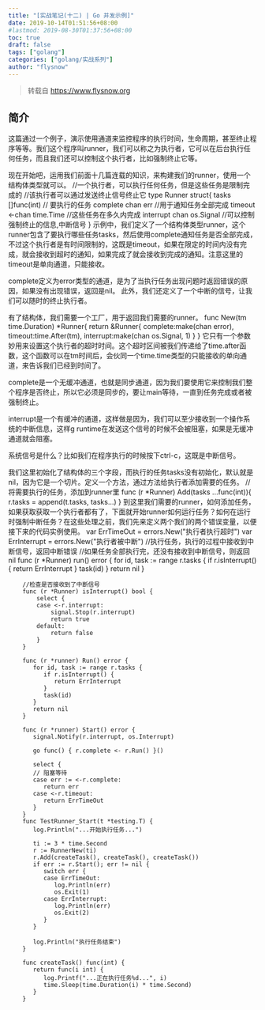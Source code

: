 ```yaml
---
title: "[实战笔记(十二) | Go 并发示例]"
date: 2019-10-14T01:51:56+08:00
#lastmod: 2019-08-30T01:37:56+08:00
toc: true
draft: false
tags: ["golang"]
categories: ["golang/实战系列"]
author: "flysnow"
---
```


>转载自 https://www.flysnow.org

## 简介
这篇通过一个例子，演示使用通道来监控程序的执行时间，生命周期，甚至终止程序等等。我们这个程序叫runner，我们可以称之为执行者，它可以在后台执行任何任务，而且我们还可以控制这个执行者，比如强制终止它等。

现在开始吧，运用我们前面十几篇连载的知识，来构建我们的runner，使用一个结构体类型就可以。
		//一个执行者，可以执行任何任务，但是这些任务是限制完成的
		//该执行者可以通过发送终止信号终止它
		type Runner struct{
		    tasks []func(int) // 要执行的任务
		    complete chan err //用于通知任务全部完成
		    timeout <-chan time.Time //这些任务在多久内完成
		    interrupt chan os.Signal    //可以控制强制终止的信息,中断信号
		}
示例中，我们定义了一个结构体类型runner，这个runner包含了要执行哪些任务tasks，然后使用complete通知任务是否全部完成，不过这个执行者是有时间限制的，这既是timeout，如果在限定的时间内没有完成，就会接收到超时的通知，如果完成了就会接收到完成的通知。注意这里的timeout是单向通道，只能接收。

complete定义为error类型的通道，是为了当执行任务出现问题时返回错误的原因，如果没有出现错误，返回是nil。
此外，我们还定义了一个中断的信号，让我们可以随时的终止执行者。

有了结构体，我们需要一个工厂，用于返回我们需要的runner。
		func New(tm time.Duration) *Runner{
		    return &Runner{
		        complete:make(chan error),
		        timeout:time.After(tm),
		        interrupt:make(chan os.Signal, 1)
		    }
		}
它只有一个参数妙用来设置这个执行者的超时时间。这个超时区间被我们传递给了time.after函数，这个函数可以在tm时间后，会伙同一个time.time类型的只能接收的单向通道，来告诉我们已经到时间了。

complete是一个无缓冲通道，也就是同步通道，因为我们要使用它来控制我们整个程序是否终止，所以它必须是同步的，要让main等待，一直到任务完成或者被强制终止。

interrupt是一个有缓冲的通道，这样做是因为，我们可以至少接收到一个操作系统的中断信息，这样g runtime在发送这个信号的时候不会被阻塞，如果是无缓冲通道就会阻塞。

系统信号是什么？比如我们在程序执行的时候按下ctrl-c，这既是中断信号。

我们这里初始化了结构体的三个字段，而执行的任务tasks没有初始化，默认就是nil，因为它是一个切片。定义一个方法，通过方法给执行者添加需要的任务。
		//将需要执行的任务，添加到runner里
		func (r *Runner) Add(tasks ...func(int)){
		    r.tasks = append(t.tasks, tasks...)
		}
到这里我们需要的runner，如何添加任务，如果获取获取一个执行者都有了，下面就开始runner如何运行任务？如何在运行时强制中断任务？在这些处理之前，我们先来定义两个我们的两个错误变量，以便接下来的代码实例使用。
		var ErrTimeOut = errors.New("执行者执行超时")
		var ErrInterrupt = errors.New("执行者被中断")
		//执行任务，执行的过程中接收到中断信号，返回中断错误
		//如果任务全部执行完，还没有接收到中断信号，则返回nil
		func (r *Runner) run() error {
		    for id, task := range r.tasks {
		        if r.isInterrupt(){
		            return ErrInterrupt
		        }
		        task(id)
		    }
		    return nil
		}
		
		//检查是否接收到了中断信号
		func (r *Runner) isInterrupt() bool {
		    select {
		    case <-r.interrupt:
		        signal.Stop(r.interrupt)
		        return true
		    default:
		        return false
		    }
		}
		
		func (r *runner) Run() error {
		   for id, task := range r.tasks {
		      if r.isInterrupt() {
		         return ErrInterrupt
		      }
		      task(id)
		   }
		   return nil
		}
		
		func (r *runner) Start() error {
		   signal.Notify(r.interrupt, os.Interrupt)
		
		   go func() { r.complete <- r.Run() }()
		
		   select {
		   // 阻塞等待
		   case err := <-r.complete:
		      return err
		   case <-r.timeout:
		      return ErrTimeOut
		   }
		}
		func TestRunner_Start(t *testing.T) {
		   log.Println("...开始执行任务...")
		
		   ti := 3 * time.Second
		   r := RunnerNew(ti)
		   r.Add(createTask(), createTask(), createTask())
		   if err := r.Start(); err != nil {
		      switch err {
		      case ErrTimeOut:
		         log.Println(err)
		         os.Exit(1)
		      case ErrInterrupt:
		         log.Println(err)
		         os.Exit(2)
		      }
		   }
		
		   log.Println("执行任务结束")
		}
		
		func createTask() func(int) {
		   return func(i int) {
		      log.Printf("...正在执行任务%d...", i)
		      time.Sleep(time.Duration(i) * time.Second)
		   }
		}
		
